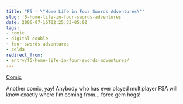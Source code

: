 ```yaml
---
title: "F5 - \"Home Life in Four Swords Adventures\""
slug: f5-home-life-in-four-swords-adventures
date: 2006-07-16T02:25:33-05:00
tags:
- comic
- digital double
- four swords adventures
- zelda
redirect_from:
- entry/f5-home-life-in-four-swords-adventures/
---
```

[Comic](http://digitaldouble.smackjeeves.com/comics/54188/)

Another comic, yay! Anybody who has ever played multiplayer FSA will know exactly where I'm coming from... force gem hogs!

